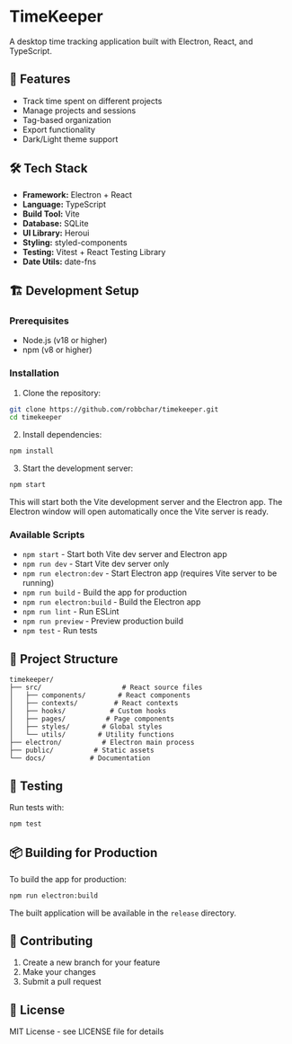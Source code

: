 # TimeKeeper

A desktop time tracking application built with Electron, React, and TypeScript.

## 🚀 Features

- Track time spent on different projects
- Manage projects and sessions
- Tag-based organization
- Export functionality
- Dark/Light theme support

## 🛠️ Tech Stack

- **Framework:** Electron + React
- **Language:** TypeScript
- **Build Tool:** Vite
- **Database:** SQLite
- **UI Library:** Heroui
- **Styling:** styled-components
- **Testing:** Vitest + React Testing Library
- **Date Utils:** date-fns

## 🏗️ Development Setup

### Prerequisites

- Node.js (v18 or higher)
- npm (v8 or higher)

### Installation

1. Clone the repository:
```bash
git clone https://github.com/robbchar/timekeeper.git
cd timekeeper
```

2. Install dependencies:
```bash
npm install
```

3. Start the development server:
```bash
npm start
```

This will start both the Vite development server and the Electron app. The Electron window will open automatically once the Vite server is ready.

### Available Scripts

- `npm start` - Start both Vite dev server and Electron app
- `npm run dev` - Start Vite dev server only
- `npm run electron:dev` - Start Electron app (requires Vite server to be running)
- `npm run build` - Build the app for production
- `npm run electron:build` - Build the Electron app
- `npm run lint` - Run ESLint
- `npm run preview` - Preview production build
- `npm test` - Run tests

## 📁 Project Structure

```
timekeeper/
├── src/                    # React source files
│   ├── components/        # React components
│   ├── contexts/         # React contexts
│   ├── hooks/           # Custom hooks
│   ├── pages/          # Page components
│   ├── styles/        # Global styles
│   └── utils/        # Utility functions
├── electron/          # Electron main process
├── public/          # Static assets
└── docs/           # Documentation
```

## 🧪 Testing

Run tests with:
```bash
npm test
```

## 📦 Building for Production

To build the app for production:
```bash
npm run electron:build
```

The built application will be available in the `release` directory.

## 🤝 Contributing

1. Create a new branch for your feature
2. Make your changes
3. Submit a pull request

## 📝 License

MIT License - see LICENSE file for details
